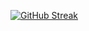 [![GitHub Streak](http://github-readme-streak-stats.herokuapp.com?user=alertIaN&theme=darcula&date_format=j%20M%5B%20Y%5D)](https://git.io/streak-stats)

